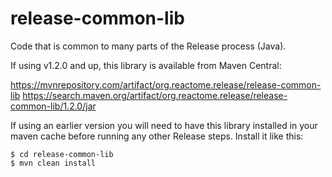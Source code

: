 # release-common-lib

Code that is common to many parts of the Release process (Java).

If using v1.2.0 and up, this library is available from Maven Central:

https://mvnrepository.com/artifact/org.reactome.release/release-common-lib
https://search.maven.org/artifact/org.reactome.release/release-common-lib/1.2.0/jar

If using an earlier version you will need to have this library installed in your maven cache before running any other Release steps. Install it like this:

```
$ cd release-common-lib
$ mvn clean install
```
